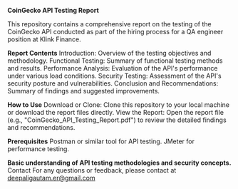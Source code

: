 **CoinGecko API Testing Report**

This repository contains a comprehensive report on the testing of the CoinGecko API conducted as part of the hiring process for a QA engineer position at Klink Finance.

**Report Contents**
Introduction: Overview of the testing objectives and methodology.
Functional Testing: Summary of functional testing methods and results.
Performance Analysis: Evaluation of the API's performance under various load conditions.
Security Testing: Assessment of the API's security posture and vulnerabilities.
Conclusion and Recommendations: Summary of findings and suggested improvements.

**How to Use**
Download or Clone: Clone this repository to your local machine or download the report files directly.
View the Report: Open the report file (e.g., "CoinGecko_API_Testing_Report.pdf") to review the detailed findings and recommendations.

**Prerequisites**
Postman or similar tool for API testing.
JMeter for performance testing.

**Basic understanding of API testing methodologies and security concepts.**
Contact
For any questions or feedback, please contact at deepaligautam.er@gmail.com

